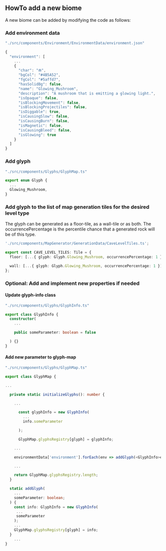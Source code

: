 ## HowTo add a new biome

A new biome can be added by modifying the code as follows:

### Add environment data

```typescript
"./src/components/Environment/EnvironmentData/environment.json"

{
  "environment": [
    ...
    {
      "char": "⋒",
      "bgCol": "#4B5A52",
      "fgCol": "#5affd7",
      "hasSolidBg": false,
      "name": "Glowing_Mushroom",
      "description": "A mushroom that is emitting a glowing light.",
      "isOpaque": false,
      "isBlockingMovement": false,
      "isBlockingProjectiles": false,
      "isDiggable": true,
      "isCausingSlow": false,
      "isCausingBurn": false,
      "isMagnetic": false,
      "isCausingBleed": false,
      "isGlowing": true
    }
  ]
}
```

### Add glyph

```typescript
"./src/components/Glyphs/GlyphMap.ts"

export enum Glyph {
  ...
  Glowing_Mushroom,
}

```

### Add glyph to the list of map generation tiles for the desired level type

The glyph can be generated as a floor-tile, as a wall-tile or as both. The occurrencePercentage is the percentile chance that a generated rock will be of this type.

```typescript
'./src/components/MapGenerator/GenerationData/CaveLevelTiles.ts';

export const CAVE_LEVEL_TILES: Tile = {
  floor: [...{ glyph: Glyph.Glowing_Mushroom, occurrencePercentage: 1 }],

  wall: [...{ glyph: Glyph.Glowing_Mushroom, occurrencePercentage: 1 }],
};
```

### Optional: Add and implement new properties if needed

#### Update glyph-info class

```typescript
"./src/components/Glyphs/GlyphInfo.ts"

export class GlyphInfo {
  constructor(
    ...

    public someParameter: boolean = false

  ) {}
}
```

#### Add new parameter to glyph-map

```typescript
"./src/components/Glyphs/GlyphMap.ts"

export class GlyphMap {

...

  private static initializeGlyphs(): number {

    ...

      const glyphInfo = new GlyphInfo(
        ...
        info.someParameter

      );

      GlyphMap.glyphsRegistry[glyph] = glyphInfo;

    ...

    environmentData['environment'].forEach(env => addGlyph(<GlyphInfo>env));

    ...

    return GlyphMap.glyphsRegistry.length;
  }

  static addGlyph(
    ...
    someParameter: boolean;
  ) {
    const info: GlyphInfo = new GlyphInfo(
     ...
     someParameter
    );
    ...
    GlyphMap.glyphsRegistry[glyph] = info;
  }
    ...
}
```
